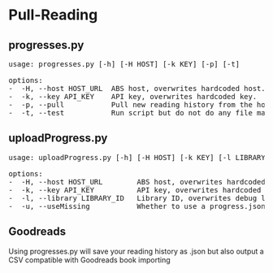 # Pull-Reading

## progresses.py
<pre>
usage: progresses.py [-h] [-H HOST] [-k KEY] [-p] [-t]

options:
-  -H, --host HOST_URL  ABS host, overwrites hardcoded host.
-  -k, --key API_KEY    API key, overwrites hardcoded key.
-  -p, --pull           Pull new reading history from the host.
-  -t, --test           Run script but do not do any file manipulation.
</pre>

## uploadProgress.py
<pre>
usage: uploadProgress.py [-h] [-H HOST] [-k KEY] [-l LIBRARY] [-u]

options:
-  -H, --host HOST_URL        ABS host, overwrites hardcoded host.
-  -k, --key API_KEY          API key, overwrites hardcoded key.
-  -l, --library LIBRARY_ID   Library ID, overwrites debug library ID.
-  -u, --useMissing           Whether to use a progress.json or missing.json
</pre>
## Goodreads
Using progresses.py will save your reading history as .json but also output a CSV compatible with Goodreads book importing